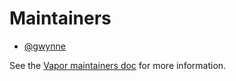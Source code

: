 # Maintainers

- [@gwynne](https://github.com/gwynne)

See the [Vapor maintainers doc](https://github.com/vapor/vapor/blob/master/.github/maintainers.md) for more information.
